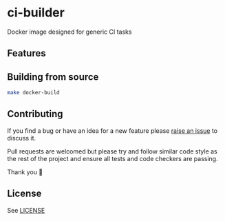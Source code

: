 # ci-builder

Docker image designed for generic CI tasks

## Features

## Building from source

```sh
make docker-build
```

## Contributing

If you find a bug or have an idea for a new feature please [raise an issue](/AverageMarcus/ci-builder/issues/new) to discuss it.

Pull requests are welcomed but please try and follow similar code style as the rest of the project and ensure all tests and code checkers are passing.

Thank you 💛

## License

See [LICENSE](LICENSE)
